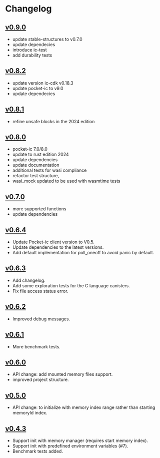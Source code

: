 # Changelog

## [v0.9.0]
- update stable-structures to v0.7.0
- update dependecies
- introduce ic-test
- add durability tests


## [v0.8.2]
- update version ic-cdk v0.18.3
- update pocket-ic to v9.0
- update dependecies

## [v0.8.1]
- refine unsafe blocks in the 2024 edition

## [v0.8.0]

- pocket-ic 7.0/8.0
- update to rust edition 2024
- update dependencies
- update documentation 
- additional tests for wasi compliance
- refactor test structure, 
- wasi_mock updated to be used with wasmtime tests

## [v0.7.0]

- more supported functions
- update dependencies

## [v0.6.4]

- Update Pocket-ic client version to V0.5.
- Update dependencies to the latest versions.
- Add default implementation for poll_oneoff to avoid panic by default.

## [v0.6.3]

- Add changelog.
- Add some exploration tests for the C language canisters.
- Fix file access status error.

## [v0.6.2]

- Improved debug messages.


## [v0.6.1]

- More benchmark tests.

## [v0.6.0]

- API change: add mounted memory files support.
- improved project structure.

## [v0.5.0]

- API change: to initialize with memory index range rather than starting memoryId index.

## [v0.4.3]

- Support init with memory manager (requires start memory index).
- Support init with predefined environment variables (#7).
- Benchmark tests added.


[v0.9.0]: https://github.com/wasm-forge/ic-wasi-polyfill/compare/v0.8.2...v0.9.0
[v0.8.2]: https://github.com/wasm-forge/ic-wasi-polyfill/compare/v0.8.1...v0.8.2
[v0.8.1]: https://github.com/wasm-forge/ic-wasi-polyfill/compare/v0.8.0...v0.8.1
[v0.8.0]: https://github.com/wasm-forge/ic-wasi-polyfill/compare/v0.7.0...v0.8.0
[v0.7.0]: https://github.com/wasm-forge/ic-wasi-polyfill/compare/v0.6.4...v0.7.0
[v0.6.4]: https://github.com/wasm-forge/ic-wasi-polyfill/compare/v0.6.3...v0.6.4
[v0.6.3]: https://github.com/wasm-forge/ic-wasi-polyfill/compare/v0.6.2...v0.6.3
[v0.6.2]: https://github.com/wasm-forge/ic-wasi-polyfill/compare/v0.6.1...v0.6.2
[v0.6.1]: https://github.com/wasm-forge/ic-wasi-polyfill/compare/v0.6.0...v0.6.1
[v0.6.0]: https://github.com/wasm-forge/ic-wasi-polyfill/compare/v0.5.0...v0.6.0
[v0.5.0]: https://github.com/wasm-forge/ic-wasi-polyfill/compare/v0.4.3...v0.5.0
[v0.4.3]: https://github.com/wasm-forge/ic-wasi-polyfill/compare/83c82d0bebd0e2fbe09ad5a4acb6f1ab1b3a6e0d...v0.4.3
